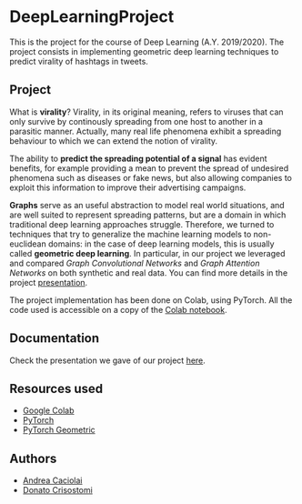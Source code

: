 # DeepLearningProject

This is the project for the course of Deep Learning (A.Y. 2019/2020). 
The project consists in implementing geometric deep learning techniques to predict virality of hashtags in tweets.

## Project

What is **virality**? Virality, in its original meaning, refers to viruses that can only survive by continously spreading from one host to another in a parasitic manner.
Actually, many real life phenomena exhibit a spreading behaviour to which we can extend the notion of virality.

The ability to **predict the spreading potential of a signal** has evident benefits, for example providing a mean to prevent the spread of undesired phenomena such as diseases or fake news, but also allowing companies to exploit this information to improve their advertising campaigns.

**Graphs** serve as an useful abstraction to model real world situations, and are well suited to represent spreading patterns, but are a domain in which traditional deep learning approaches struggle. Therefore, we turned to techniques that try to generalize the machine learning models to non-euclidean domains: in the case of deep learning models, this is usually called **geometric deep learning**. In particular, in our project we leveraged and compared *Graph Convolutional Networks* and *Graph Attention Networks* on both synthetic and real data. You can find more details in the project [presentation](presentation.pdf).

The project implementation has been done on Colab, using PyTorch. All the code used is accessible on a copy of the [Colab notebook](Project.ipynb).

## Documentation

Check the presentation we gave of our project [here](presentation.pdf).

## Resources used

- [Google Colab](https://colab.research.google.com/)
- [PyTorch](https://pytorch.org/)
- [PyTorch Geometric](https://github.com/rusty1s/pytorch_geometric)

## Authors

- [Andrea Caciolai](https://github.com/caciolai)
- [Donato Crisostomi](https://github.com/crisostomi)
